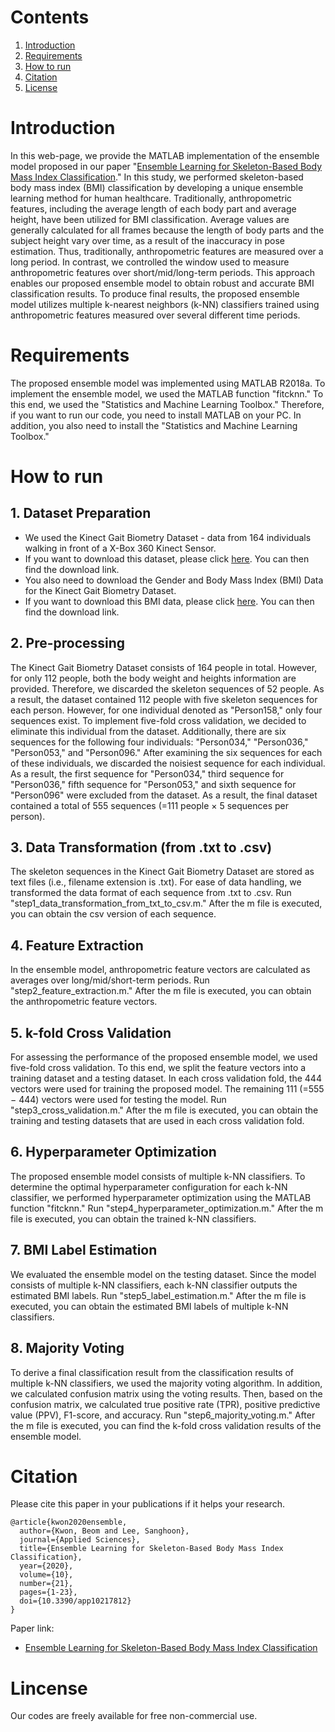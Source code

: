 # Contents
1. [Introduction](Introduction)
2. [Requirements](Requirements)
3. [How to run](How-to-run)
4. [Citation](Citation)
5. [License](License)

# Introduction

In this web-page, we provide the MATLAB implementation of the ensemble model proposed in our paper "[Ensemble Learning for Skeleton-Based Body Mass Index Classification](https://doi.org/10.3390/app10217812)." In this study, we performed skeleton-based body mass index (BMI) classification by developing a unique ensemble learning method for human healthcare. Traditionally, anthropometric features, including the average length of each body part and average height, have been utilized for BMI classification. Average values are generally calculated for all frames because the length of body parts and the subject height vary over time, as a result of the inaccuracy in pose estimation. Thus, traditionally, anthropometric features are measured over a long period. In contrast, we controlled the window used to measure anthropometric features over short/mid/long-term periods. This approach enables our proposed ensemble model to obtain robust and accurate BMI classification results. To produce final results, the proposed ensemble model utilizes multiple k-nearest neighbors (k-NN) classifiers trained using anthropometric features measured over several different time periods.

# Requirements

The proposed ensemble model was implemented using MATLAB R2018a. To implement the ensemble model, we used the MATLAB function "fitcknn." To this end, we used the "Statistics and Machine Learning Toolbox." Therefore, if you want to run our code, you need to install MATLAB on your PC. In addition, you also need to install the "Statistics and Machine Learning Toolbox."

# How to run

## 1. Dataset Preparation

* We used the Kinect Gait Biometry Dataset - data from 164 individuals walking in front of a X-Box 360 Kinect Sensor.
* If you want to download this dataset, please click [here](https://www.researchgate.net/publication/275023745_Kinect_Gait_Biometry_Dataset_-_data_from_164_individuals_walking_in_front_of_a_X-Box_360_Kinect_Sensor). You can then find the download link.
* You also need to download the Gender and Body Mass Index (BMI) Data for the Kinect Gait Biometry Dataset.
* If you want to download this BMI data, please click [here](https://www.researchgate.net/publication/308929259_Gender_and_Body_Mass_Index_BMI_Data_for_Kinect_Gait_Biometry_Dataset_-_data_from_164_individuals_walking_in_front_of_a_X-Box_360_Kinect_Sensor). You can then find the download link.

## 2. Pre-processing

The Kinect Gait Biometry Dataset consists of 164 people in total. However, for only 112 people, both the body weight and heights information are provided. Therefore, we discarded the skeleton sequences of 52 people. As a result, the dataset contained 112 people with five skeleton sequences for each person. However, for one individual denoted as "Person158," only four sequences exist. To implement five-fold cross validation, we decided to eliminate this individual from the dataset. Additionally, there are six sequences for the following four individuals: "Person034," "Person036," "Person053," and "Person096." After examining the six sequences for each of these individuals, we discarded the noisiest sequence for each individual. As a result, the first sequence for "Person034," third sequence for "Person036," fifth sequence for "Person053," and sixth sequence for "Person096" were excluded from the dataset. As a result, the final dataset contained a total of 555 sequences (=111 people × 5 sequences per person).

## 3. Data Transformation (from .txt to .csv)

The skeleton sequences in the Kinect Gait Biometry Dataset are stored as text files (i.e., filename extension is .txt).
For ease of data handling, we transformed the data format of each sequence from .txt to .csv.
Run "step1_data_transformation_from_txt_to_csv.m."
After the m file is executed, you can obtain the csv version of each sequence.

## 4. Feature Extraction

In the ensemble model, anthropometric feature vectors are calculated as averages over long/mid/short-term periods.
Run "step2_feature_extraction.m."
After the m file is executed, you can obtain the anthropometric feature vectors.

## 5. k-fold Cross Validation

For assessing the performance of the proposed ensemble model, we used five-fold cross validation.
To this end, we split the feature vectors into a training dataset and a testing dataset.
In each cross validation fold, the 444 vectors were used for training the proposed model. 
The remaining 111 (=555 − 444) vectors were used for testing the model.
Run "step3_cross_validation.m."
After the m file is executed, you can obtain the training and testing datasets that are used in each cross validation fold.

## 6. Hyperparameter Optimization
The proposed ensemble model consists of multiple k-NN  classifiers.
To determine the optimal hyperparameter configuration for each k-NN classifier, we performed hyperparameter optimization using the MATLAB function "fitcknn."
Run "step4_hyperparameter_optimization.m."
After the m file is executed, you can obtain the trained k-NN classifiers.

## 7. BMI Label Estimation

We evaluated the ensemble model on the testing dataset.
Since the model consists of multiple k-NN classifiers, each k-NN classifier outputs the estimated BMI labels.
Run "step5_label_estimation.m."
After the m file is executed, you can obtain the estimated BMI labels of multiple k-NN classifiers.

## 8. Majority Voting

To derive a final classification result from the classification results of multiple k-NN classifiers, we used the majority voting algorithm.
In addition, we calculated confusion matrix using the voting results.
Then, based on the confusion matrix, we calculated true positive rate (TPR), positive predictive value (PPV), F1-score, and accuracy.
Run "step6_majority_voting.m."
After the m file is executed, you can find the k-fold cross validation results of the ensemble model.

# Citation

Please cite this paper in your publications if it helps your research.

```  
@article{kwon2020ensemble,
  author={Kwon, Beom and Lee, Sanghoon},
  journal={Applied Sciences},
  title={Ensemble Learning for Skeleton-Based Body Mass Index Classification},  
  year={2020},
  volume={10},
  number={21},
  pages={1-23},  
  doi={10.3390/app10217812}
}
```

Paper link:
* [Ensemble Learning for Skeleton-Based Body Mass Index Classification](https://doi.org/10.3390/app10217812)

# Lincense

Our codes are freely available for free non-commercial use.
